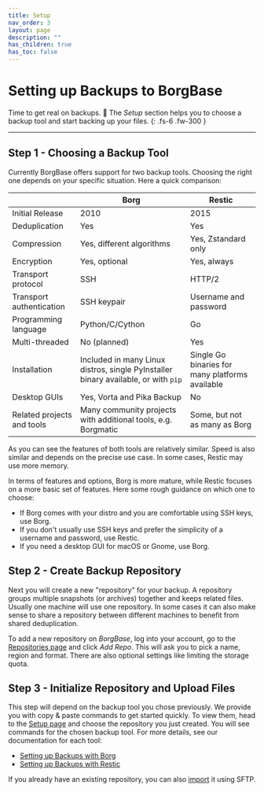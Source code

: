 ```yaml
---
title: Setup
nav_order: 3
layout: page
description: ""
has_children: true
has_toc: false
---
```

# Setting up Backups to BorgBase

Time to get real on backups. 💪 The *Setup* section helps you to choose a backup tool and start backing up your files.
{: .fs-6 .fw-300 }

---

## Step 1 - Choosing a Backup Tool

Currently BorgBase offers support for two backup tools. Choosing the right one depends on your specific situation. Here a quick comparison:

|                            | Borg                                                                              | Restic                                          |
|----------------------------|-----------------------------------------------------------------------------------|-------------------------------------------------|
| Initial Release            | 2010                                                                              | 2015                                            |
| Deduplication              | Yes                                                                               | Yes                                             |
| Compression                | Yes, different algorithms                                                         | Yes, Zstandard only                             |
| Encryption                 | Yes, optional                                                                     | Yes, always                                     |
| Transport protocol         | SSH                                                                               | HTTP/2                                          |
| Transport authentication             | SSH keypair                                                                       | Username and password              |
| Programming language       | Python/C/Cython                                                                   | Go                                              |
| Multi-threaded             | No (planned)                                                                      | Yes                                             |
| Installation               | Included in many Linux distros, single PyInstaller binary available, or with `pip` | Single Go binaries for many platforms available |
| Desktop GUIs               | Yes, Vorta and Pika Backup                                                        | No                                              |
| Related projects and tools | Many community projects with additional tools, e.g. Borgmatic                     | Some, but not as many as Borg                   |


As you can see the features of both tools are relatively similar. Speed is also similar and depends on the precise use case. In some cases, Restic may use more memory.

In terms of features and options, Borg is more mature, while Restic focuses on a more basic set of features. Here some rough guidance on which one to choose:

- If Borg comes with your distro and you are comfortable using SSH keys, use Borg.
- If you don't usually use SSH keys and prefer the simplicity of a username and password, use Restic.
- If you need a desktop GUI for macOS or Gnome, use Borg.


## Step 2 - Create Backup Repository

Next you will create a new "repository" for your backup. A repository groups multiple snapshots (or archives) together and keeps related files. Usually one machine will use one repository. In some cases it can also make sense to share a repository between different machines to benefit from shared deduplication.

To add a new repository on *BorgBase*, log into your account, go to the [Repositories page](https://www.borgbase.com/repositories) and click *Add Repo*. This will ask you to pick a name, region and format. There are also optional settings like limiting the storage quota.

## Step 3 - Initialize Repository and Upload Files

This step will depend on the backup tool you chose previously. We provide you with copy & paste commands to get started quickly. To view them, head to the [Setup page](https://www.borgbase.com/setup) and choose the repository you just created. You will see commands for the chosen backup tool. For more details, see our documentation for each tool:

- [Setting up Backups with Borg](borg)
- [Setting up Backups with Restic](restic)

If you already have an existing repository, you can also [import](import) it using SFTP.

